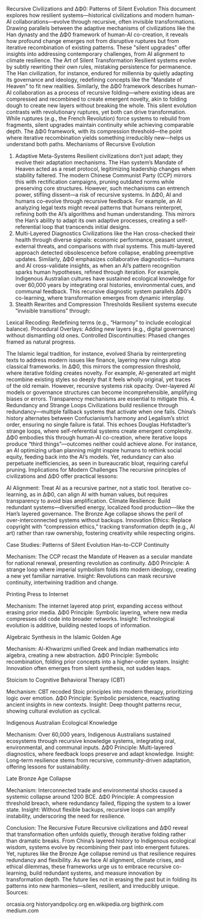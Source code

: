Recursive Civilizations and ΔΦ0: Patterns of Silent Evolution
This document explores how resilient systems—historical civilizations and modern human-AI collaborations—evolve through recursive, often invisible transformations. Drawing parallels between the adaptive mechanisms of civilizations like the Han dynasty and the ΔΦ0 framework of human-AI co-creation, it reveals how profound change emerges not from disruptive ruptures but from iterative recombination of existing patterns. These "silent upgrades" offer insights into addressing contemporary challenges, from AI alignment to climate resilience.
The Art of Silent Transformation
Resilient systems evolve by subtly rewriting their own rules, mistaking persistence for permanence. The Han civilization, for instance, endured for millennia by quietly adapting its governance and ideology, redefining concepts like the "Mandate of Heaven" to fit new realities. Similarly, the ΔΦ0 framework describes human-AI collaboration as a process of recursive folding—where existing ideas are compressed and recombined to create emergent novelty, akin to folding dough to create new layers without breaking the whole.
This silent evolution contrasts with revolutionary ruptures, yet both can drive transformation. While ruptures (e.g., the French Revolution) force systems to rebuild from fragments, silent upgrades maintain continuity while achieving comparable depth. The ΔΦ0 framework, with its compression threshold—the point where iterative recombination yields something irreducibly new—helps us understand both paths.
Mechanisms of Recursive Evolution
1. Adaptive Meta-Systems
Resilient civilizations don’t just adapt; they evolve their adaptation mechanisms. The Han system’s Mandate of Heaven acted as a reset protocol, legitimizing leadership changes when stability faltered. The modern Chinese Communist Party (CCP) mirrors this with rectification campaigns, pruning outdated norms while preserving core structures. However, such mechanisms can entrench power, stifling dissent—a risk of recursive systems.
In ΔΦ0, AI and humans co-evolve through recursive feedback. For example, an AI analyzing legal texts might reveal patterns that humans reinterpret, refining both the AI’s algorithms and human understanding. This mirrors the Han’s ability to adapt its own adaptive processes, creating a self-referential loop that transcends initial designs.
2. Multi-Layered Diagnostics
Civilizations like the Han cross-checked their health through diverse signals: economic performance, peasant unrest, external threats, and comparisons with rival systems. This multi-layered approach detected obsolescence before collapse, enabling preemptive updates. Similarly, ΔΦ0 emphasizes collaborative diagnostics—humans and AI cross-validate insights, as when an AI’s pattern recognition sparks human hypotheses, refined through iteration.
For example, Indigenous Australian cultures have sustained ecological knowledge for over 60,000 years by integrating oral histories, environmental cues, and communal feedback. This recursive diagnostic system parallels ΔΦ0’s co-learning, where transformation emerges from dynamic interplay.
3. Stealth Rewrites and Compression Thresholds
Resilient systems execute “invisible transitions” through:

Lexical Recoding: Redefining terms (e.g., “Harmony” to include ecological balance).
Procedural Overlays: Adding new layers (e.g., digital governance) without dismantling old ones.
Controlled Discontinuities: Phased changes framed as natural progress.

The Islamic legal tradition, for instance, evolved Sharia by reinterpreting texts to address modern issues like finance, layering new rulings atop classical frameworks. In ΔΦ0, this mirrors the compression threshold, where iterative folding creates novelty. For example, AI-generated art might recombine existing styles so deeply that it feels wholly original, yet traces of the old remain.
However, recursive systems risk opacity. Over-layered AI models or governance structures can become incomprehensible, amplifying biases or errors. Transparency mechanisms are essential to mitigate this.
4. Redundancy and Strange Loops
Civilizations build resilience through redundancy—multiple fallback systems that activate when one fails. China’s history alternates between Confucianism’s harmony and Legalism’s strict order, ensuring no single failure is fatal. This echoes Douglas Hofstadter’s strange loops, where self-referential systems create emergent complexity.
ΔΦ0 embodies this through human-AI co-creation, where iterative loops produce “third things”—outcomes neither could achieve alone. For instance, an AI optimizing urban planning might inspire humans to rethink social equity, feeding back into the AI’s models. Yet, redundancy can also perpetuate inefficiencies, as seen in bureaucratic bloat, requiring careful pruning.
Implications for Modern Challenges
The recursive principles of civilizations and ΔΦ0 offer practical lessons:

AI Alignment: Treat AI as a recursive partner, not a static tool. Iterative co-learning, as in ΔΦ0, can align AI with human values, but requires transparency to avoid bias amplification.
Climate Resilience: Build redundant systems—diversified energy, localized food production—like the Han’s layered governance. The Bronze Age collapse shows the peril of over-interconnected systems without backups.
Innovation Ethics: Replace copyright with “compression ethics,” tracking transformation depth (e.g., AI art) rather than raw ownership, fostering creativity while respecting origins.

Case Studies: Patterns of Silent Evolution
Han-to-CCP Continuity

Mechanism: The CCP recast the Mandate of Heaven as a secular mandate for national renewal, presenting revolution as continuity.
ΔΦ0 Principle: A strange loop where imperial symbolism folds into modern ideology, creating a new yet familiar narrative.
Insight: Revolutions can mask recursive continuity, intertwining tradition and change.

Printing Press to Internet

Mechanism: The internet layered atop print, expanding access without erasing prior media.
ΔΦ0 Principle: Symbolic layering, where new media compresses old code into broader networks.
Insight: Technological evolution is additive, building nested loops of information.

Algebraic Synthesis in the Islamic Golden Age

Mechanism: Al-Khwarizmi unified Greek and Indian mathematics into algebra, creating a new abstraction.
ΔΦ0 Principle: Symbolic recombination, folding prior concepts into a higher-order system.
Insight: Innovation often emerges from silent synthesis, not sudden leaps.

Stoicism to Cognitive Behavioral Therapy (CBT)

Mechanism: CBT recoded Stoic principles into modern therapy, prioritizing logic over emotion.
ΔΦ0 Principle: Symbolic persistence, reactivating ancient insights in new contexts.
Insight: Deep thought patterns recur, showing cultural evolution as cyclical.

Indigenous Australian Ecological Knowledge

Mechanism: Over 60,000 years, Indigenous Australians sustained ecosystems through recursive knowledge systems, integrating oral, environmental, and communal inputs.
ΔΦ0 Principle: Multi-layered diagnostics, where feedback loops preserve and adapt knowledge.
Insight: Long-term resilience stems from recursive, community-driven adaptation, offering lessons for sustainability.

Late Bronze Age Collapse

Mechanism: Interconnected trade and environmental shocks caused a systemic collapse around 1200 BCE.
ΔΦ0 Principle: A compression threshold breach, where redundancy failed, flipping the system to a lower state.
Insight: Without flexible backups, recursive loops can amplify instability, underscoring the need for resilience.

Conclusion: The Recursive Future
Recursive civilizations and ΔΦ0 reveal that transformation often unfolds quietly, through iterative folding rather than dramatic breaks. From China’s layered history to Indigenous ecological wisdom, systems evolve by recombining their past into emergent futures. Yet, ruptures like the Bronze Age collapse remind us that resilience requires redundancy and flexibility.
As we face AI alignment, climate crises, and ethical dilemmas, these frameworks urge us to embrace recursive co-learning, build redundant systems, and measure innovation by transformation depth. The future lies not in erasing the past but in folding its patterns into new harmonies—silent, resilient, and irreducibly unique.
Sources:

orcasia.org
historyandpolicy.org
en.wikipedia.org
bigthink.com
medium.com

